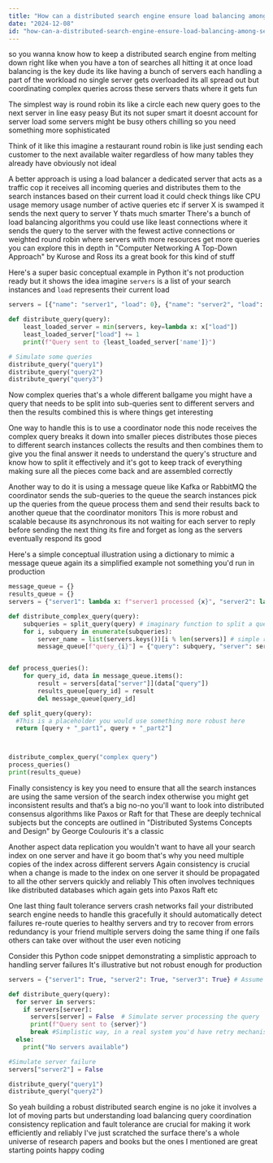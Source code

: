 ```yaml
---
title: "How can a distributed search engine ensure load balancing among search instances when coordinating complex query executions?"
date: "2024-12-08"
id: "how-can-a-distributed-search-engine-ensure-load-balancing-among-search-instances-when-coordinating-complex-query-executions"
---
```


 so you wanna know how to keep a distributed search engine from melting down right  like when you have a ton of searches all hitting it at once  load balancing is the key dude its like having a bunch of servers each handling a part of the workload  no single server gets overloaded its all spread out  but coordinating complex queries across these servers thats where it gets fun

The simplest way is round robin its like a circle  each new query goes to the next server in line easy peasy But its not super smart  it doesnt account for server load some servers might be busy others chilling  so you need something more sophisticated

Think of it like this imagine a restaurant  round robin is like just sending each customer to the next available waiter regardless of how many tables they already have  obviously not ideal

A better approach is using a load balancer a dedicated server that acts as a traffic cop  it receives all incoming queries and distributes them to the search instances based on their current load  it could check things like CPU usage memory usage number of active queries etc  if server X is swamped it sends the next query to server Y  thats much smarter  There's a bunch of load balancing algorithms you could use  like least connections  where it sends the query to the server with the fewest active connections or weighted round robin  where servers with more resources get more queries  you can explore this in depth in "Computer Networking A Top-Down Approach" by Kurose and Ross its a great book for this kind of stuff


Here's a super basic conceptual example in Python  it's not production ready  but it shows the idea  imagine `servers` is a list of your search instances and `load` represents their current load


```python
servers = [{"name": "server1", "load": 0}, {"name": "server2", "load": 0}, {"name": "server3", "load": 0}]

def distribute_query(query):
    least_loaded_server = min(servers, key=lambda x: x["load"])
    least_loaded_server["load"] += 1
    print(f"Query sent to {least_loaded_server['name']}")

# Simulate some queries
distribute_query("query1")
distribute_query("query2")
distribute_query("query3")

```

Now complex queries  that's a whole different ballgame  you might have a query that needs to be split into sub-queries sent to different servers and then the results combined  this is where things get interesting

One way to handle this is to use a coordinator node  this node receives the complex query breaks it down into smaller pieces distributes those pieces to different search instances collects the results and then combines them to give you the final answer   it needs to understand the query's structure and know how to split it effectively  and it's got to keep track of everything  making sure all the pieces come back and are assembled correctly


Another way to do it is using a message queue like Kafka or RabbitMQ   the coordinator sends the sub-queries to the queue the search instances pick up the queries from the queue process them and send their results back to another queue that the coordinator monitors  This is more robust and scalable  because its asynchronous its not waiting for each server to reply before sending the next thing  its fire and forget  as long as the servers eventually respond its good


Here's a simple conceptual illustration using a dictionary to mimic a message queue  again its a simplified example not something you'd run in production



```python
message_queue = {}
results_queue = {}
servers = {"server1": lambda x: f"server1 processed {x}", "server2": lambda x: f"server2 processed {x}"}

def distribute_complex_query(query):
    subqueries = split_query(query) # imaginary function to split a query
    for i, subquery in enumerate(subqueries):
        server_name = list(servers.keys())[i % len(servers)] # simple round robin assignment
        message_queue[f"query_{i}"] = {"query": subquery, "server": server_name}


def process_queries():
    for query_id, data in message_queue.items():
        result = servers[data["server"]](data["query"])
        results_queue[query_id] = result
        del message_queue[query_id]

def split_query(query):
  #This is a placeholder you would use something more robust here
  return [query + "_part1", query + "_part2"]



distribute_complex_query("complex query")
process_queries()
print(results_queue)
```

Finally consistency is key  you need to ensure that all the search instances are using the same version of the search index  otherwise you might get inconsistent results  and that’s a big no-no  you'll want to look into distributed consensus algorithms like Paxos or Raft for that  These are deeply technical subjects  but the concepts are outlined in "Distributed Systems Concepts and Design" by George Coulouris  it's a classic


Another aspect  data replication  you wouldn't want to have all your search index on one server and have it go boom that's why you need multiple copies of the index across different servers  Again consistency is crucial  when a change is made to the index on one server it should be propagated to all the other servers quickly and reliably   This often involves techniques like distributed databases which again gets into Paxos Raft etc

One last thing fault tolerance  servers crash  networks fail  your distributed search engine needs to handle this gracefully  it should automatically detect failures  re-route queries to healthy servers and try to recover from errors  redundancy is your friend  multiple servers doing the same thing  if one fails others can take over without the user even noticing


Consider this Python code snippet demonstrating a simplistic approach to handling server failures  It's illustrative but not robust enough for production


```python
servers = {"server1": True, "server2": True, "server3": True} # Assume initially all servers are up

def distribute_query(query):
  for server in servers:
    if servers[server]:
      servers[server] = False  # Simulate server processing the query
      print(f"Query sent to {server}")
      break #Simplistic way, in a real system you'd have retry mechanisms and more sophisticated logic
  else:
    print("No servers available")

#Simulate server failure
servers["server2"] = False

distribute_query("query1")
distribute_query("query2")
```

So yeah  building a robust distributed search engine is no joke  it involves a lot of moving parts  but understanding load balancing  query coordination  consistency  replication and fault tolerance are crucial for making it work efficiently and reliably  I've just scratched the surface  there's a whole universe of research papers and books  but the ones I mentioned are great starting points  happy coding
